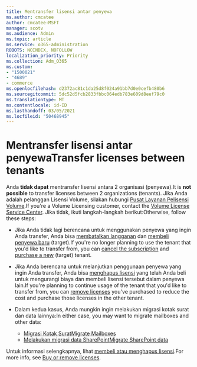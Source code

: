 ```yaml
---
title: Mentransfer lisensi antar penyewa
ms.author: cmcatee
author: cmcatee-MSFT
manager: scotv
ms.audience: Admin
ms.topic: article
ms.service: o365-administration
ROBOTS: NOINDEX, NOFOLLOW
localization_priority: Priority
ms.collection: Adm_O365
ms.custom:
- "1500021"
- "4689"
- commerce
ms.openlocfilehash: d2372ac81c1da25d8f024a91bb7d0e0cefb480b6
ms.sourcegitcommit: 5dc52d5fcb2833fbbc064edb783e609d8eef79c0
ms.translationtype: MT
ms.contentlocale: id-ID
ms.lasthandoff: 03/05/2021
ms.locfileid: "50468945"
---
```

# <a name="transfer-licenses-between-tenants"></a><span data-ttu-id="9b430-102">Mentransfer lisensi antar penyewa</span><span class="sxs-lookup"><span data-stu-id="9b430-102">Transfer licenses between tenants</span></span>

<span data-ttu-id="9b430-103">Anda **tidak dapat** mentransfer lisensi antara 2 organisasi (penyewa).</span><span class="sxs-lookup"><span data-stu-id="9b430-103">It is **not possible** to transfer licenses between 2 organizations (tenants).</span></span> <span data-ttu-id="9b430-104">Jika Anda adalah pelanggan Lisensi Volume, silakan hubungi [Pusat Layanan Pelisensi Volume](https://support.microsoft.com/help/4471406/how-to-contact-the-microsoft-volume-licensing-service-center).</span><span class="sxs-lookup"><span data-stu-id="9b430-104">If you're a Volume Licensing customer, contact the [Volume License Service Center](https://support.microsoft.com/help/4471406/how-to-contact-the-microsoft-volume-licensing-service-center).</span></span> <span data-ttu-id="9b430-105">Jika tidak, ikuti langkah-langkah berikut:</span><span class="sxs-lookup"><span data-stu-id="9b430-105">Otherwise, follow these steps:</span></span>

- <span data-ttu-id="9b430-106">Jika Anda tidak lagi berencana untuk menggunakan penyewa yang ingin Anda transfer, Anda bisa [membatalkan langganan](https://admin.microsoft.com/Adminportal/Home?source=applauncher#/subscriptions) dan [membeli penyewa baru](https://www.microsoft.com/microsoft-365/business/compare-all-microsoft-365-business-products?rtc=2&activetab=tab:primaryr2) (target).</span><span class="sxs-lookup"><span data-stu-id="9b430-106">If you're no longer planning to use the tenant that you'd like to transfer from, you can [cancel the subscription](https://admin.microsoft.com/Adminportal/Home?source=applauncher#/subscriptions) and [purchase a new](https://www.microsoft.com/microsoft-365/business/compare-all-microsoft-365-business-products?rtc=2&activetab=tab:primaryr2) (target) tenant.</span></span>
- <span data-ttu-id="9b430-107">Jika Anda berencana untuk melanjutkan penggunaan penyewa yang ingin Anda transfer, Anda bisa [menghapus lisensi](https://docs.microsoft.com/microsoft-365/commerce/licenses/buy-licenses#buy-or-remove-licenses-for-your-business-subscription) yang telah Anda beli untuk mengurangi biaya dan membeli lisensi tersebut dalam penyewa lain.</span><span class="sxs-lookup"><span data-stu-id="9b430-107">If you're planning to continue usage of the tenant that you'd like to transfer from, you can [remove licenses](https://docs.microsoft.com/microsoft-365/commerce/licenses/buy-licenses#buy-or-remove-licenses-for-your-business-subscription) you've purchased to reduce the cost and purchase those licenses in the other tenant.</span></span>
- <span data-ttu-id="9b430-108">Dalam kedua kasus, Anda mungkin ingin melakukan migrasi kotak surat dan data lainnya:</span><span class="sxs-lookup"><span data-stu-id="9b430-108">In either case, you may want to migrate mailboxes and other data:</span></span>

    - [<span data-ttu-id="9b430-109">Migrasi Kotak Surat</span><span class="sxs-lookup"><span data-stu-id="9b430-109">Migrate Mailboxes</span></span>](https://docs.microsoft.com/Exchange/mailbox-migration/migrate-mailboxes-across-tenants)
    - [<span data-ttu-id="9b430-110">Melakukan migrasi data SharePoint</span><span class="sxs-lookup"><span data-stu-id="9b430-110">Migrate SharePoint data</span></span>](https://aka.ms/modernSpoAdminCenter/CloudContentMigrations)

<span data-ttu-id="9b430-111">Untuk informasi selengkapnya, lihat [membeli atau menghapus lisensi](https://docs.microsoft.com/microsoft-365/commerce/licenses/buy-licenses).</span><span class="sxs-lookup"><span data-stu-id="9b430-111">For more info, see [Buy or remove licenses](https://docs.microsoft.com/microsoft-365/commerce/licenses/buy-licenses).</span></span>